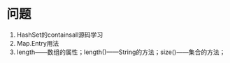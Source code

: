 # 问题

1. HashSet的containsall源码学习
2. Map.Entry用法
3. length——数组的属性；length()——String的方法；size()——集合的方法；
